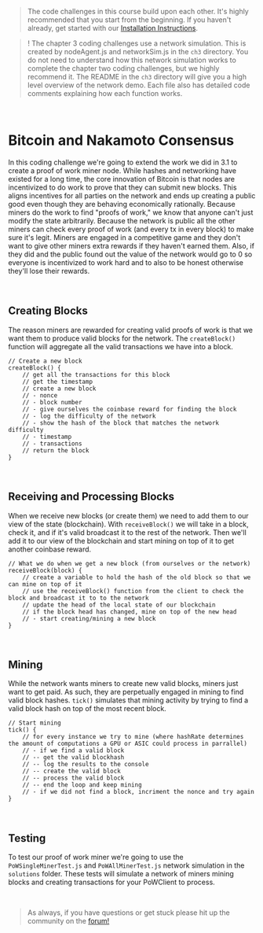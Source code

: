> The code challenges in this course build upon each other. It's highly recommended that you start from the beginning. If you haven't already, get started with our [Installation Instructions](https://cryptoeconomics.study/docs/en/sync/getting-started-development-setup).

> ! The chapter 3 coding challenges use a network simulation. This is created by nodeAgent.js and networkSim.js in the `ch3` directory. You do not need to understand how this network simulation works to complete the chapter two coding challenges, but we highly recommend it. The README in the `ch3` directory will give you a high level overview of the network demo. Each file also has detailed code comments explaining how each function works.

<br />

# Bitcoin and Nakamoto Consensus

In this coding challenge we're going to extend the work we did in 3.1 to create a proof of work miner node. While hashes and networking have existed for a long time, the core innovation of Bitcoin is that nodes are incentivized to do work to prove that they can submit new blocks. This aligns incentives for all parties on the network and ends up creating a public good even though they are behaving economically rationally. Because miners do the work to find "proofs of work," we know that anyone can't just modify the state arbitrarily. Because the network is public all the other miners can check every proof of work (and every tx in every block) to make sure it's legit. Miners are engaged in a competitive game and they don't want to give other miners extra rewards if they haven't earned them. Also, if they did and the public found out the value of the network would go to 0 so everyone is incentivized to work hard and to also to be honest otherwise they'll lose their rewards.

<br />

## Creating Blocks

The reason miners are rewarded for creating valid proofs of work is that we want them to produce valid blocks for the network. The `createBlock()` function will aggregate all the valid transactions we have into a block.
```
// Create a new block
createBlock() {
	// get all the transactions for this block
	// get the timestamp
	// create a new block
	// - nonce
	// - block number
	// - give ourselves the coinbase reward for finding the block
	// - log the difficulty of the network
	// - show the hash of the block that matches the network difficulty
	// - timestamp
	// - transactions
	// return the block
}
```

<br />

## Receiving and Processing Blocks

When we receive new blocks (or create them) we need to add them to our view of the state (blockchain). With `receiveBlock()` we will take in a block, check it, and if it's valid broadcast it to the rest of the network. Then we'll add it to our view of the blockchain and start mining on top of it to get another coinbase reward.
```
// What we do when we get a new block (from ourselves or the network)
receiveBlock(block) {
	// create a variable to hold the hash of the old block so that we can mine on top of it
	// use the receiveBlock() function from the client to check the block and broadcast it to to the network
	// update the head of the local state of our blockchain
	// if the block head has changed, mine on top of the new head
	// - start creating/mining a new block
}
```

<br />

## Mining

While the network wants miners to create new valid blocks, miners just want to get paid. As such, they are perpetually engaged in mining to find valid block hashes. `tick()` simulates that mining activity by trying to find a valid block hash on top of the most recent block.
```
// Start mining
tick() {
	// for every instance we try to mine (where hashRate determines the amount of computations a GPU or ASIC could process in parrallel)
	// - if we find a valid block
	// -- get the valid blockhash
	// -- log the results to the console
	// -- create the valid block
	// -- process the valid block
	// -- end the loop and keep mining
	// - if we did not find a block, incriment the nonce and try again
}
```

<br />

## Testing

To test our proof of work miner we're going to use the `PoWSingleMinerTest.js` and `PoWAllMinerTest.js` network simulation in the `solutions` folder. These tests will simulate a network of miners mining blocks and creating transactions for your PoWClient to process.

<br />

> As always, if you have questions or get stuck please hit up the community on the [forum!](https://forum.cryptoeconomics.study)
